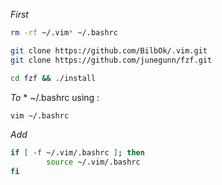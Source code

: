 _First_ 
```bash
rm -rf ~/.vim* ~/.bashrc
```
```bash
git clone https://github.com/BilbOk/.vim.git
git clone https://github.com/junegunn/fzf.git
```
```bash
cd fzf && ./install
```
_To_ * ~/.bashrc using : 

```bash
vim ~/.bashrc
```
_Add_
```bash
if [ -f ~/.vim/.bashrc ]; then
        source ~/.vim/.bashrc
fi
```
